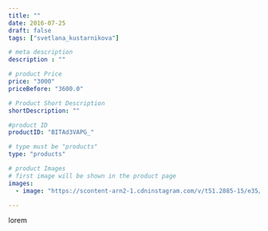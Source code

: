 ```yaml
---
title: ""
date: 2016-07-25
draft: false
tags: ["svetlana_kustarnikova"]

# meta description
description : ""

# product Price
price: "3000"
priceBefore: "3600.0"

# Product Short Description
shortDescription: ""

#product ID
productID: "BITAd3VAPG_"

# type must be "products"
type: "products"

# product Images
# first image will be shown in the product page
images:
  - image: "https://scontent-arn2-1.cdninstagram.com/v/t51.2885-15/e35/13707400_502248093319441_1356654598_n.jpg?se=7&tp=1&_nc_ht=scontent-arn2-1.cdninstagram.com&_nc_cat=101&_nc_ohc=dw4j6hKK7jUAX_k42es&ccb=7-4&oh=0fd3bf560cb6ffd26595bfc835a8755c&oe=608338D3&ig_cache_key=MTMwMjM4Njc2OTUxMzIxNDM5OQ%3D%3D.2-ccb7-4"

---
```

lorem
